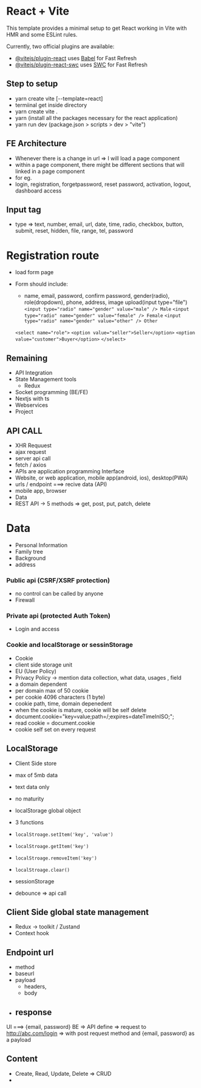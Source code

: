 # React + Vite

This template provides a minimal setup to get React working in Vite with HMR and some ESLint rules.

Currently, two official plugins are available:

- [@vitejs/plugin-react](https://github.com/vitejs/vite-plugin-react/blob/main/packages/plugin-react/README.md) uses [Babel](https://babeljs.io/) for Fast Refresh
- [@vitejs/plugin-react-swc](https://github.com/vitejs/vite-plugin-react-swc) uses [SWC](https://swc.rs/) for Fast Refresh

## Step to setup 
- yarn create vite <folder> [--template=react]
- termiinal get inside directory
- yarn create vite . 
- yarn (install all the packages necessary for the react application)
- yarn run dev (package.json > scripts > dev > "vite")

## FE Architecture 
- Whenever there is a change in url => I will load a page component
- within a page component, there might be different sections that will linked in a page component
- for eg. 
- login, registration, forgetpassword, reset password, activation, logout, dashboard access


## Input tag 
- type => text, number, email, url, date, time, radio, checkbox, button, submit, reset, hidden, file, range, tel, password

# Registration route 
- load form page 
- Form should include: 
    - name, email, password, confirm password, gender(radio), role(dropdown), phone, address, image upload(input type="file")
    `<input type="radio" name="gender" value="male" /> Male`
    `<input type="radio" name="gender" value="female" /> Female`
    `<input type="radio" name="gender" value="other" /> Other`

    `<select name="role">`
        `<option value="seller">Seller</option>`
        `<option value="customer">Buyer</option>`
    `</select>`
    

## Remaining 
- API Integration
- State Management tools 
    - Redux
- Socket programming (BE/FE)
- Nextjs with ts 
- Webservices 
- Project

## API CALL 
- XHR Requuest 
- ajax request
- server api call
- fetch / axios 
- APIs are application programming Interface 
- Website, or web application, mobile app(android, ios), desktop(PWA)
- urls / endpoint ===> recive data (API)
- mobile app, browser
- Data 
- REST API -> 5 methods => get, post, put, patch, delete


# Data 
- Personal Information 
- Family tree 
- Background 
- address 


### Public api (CSRF/XSRF protection)
- no control can be called by anyone 
- Firewall 

### Private api (protected Auth Token)
- Login and access

### Cookie and localStorage or sessinStorage
- Cookie 
- client side storage unit
- EU (User Policy)
- Privacy Policy -> mention data collection, what data, usages , field 
- a domain dependent
- per domain max of 50 cookie 
- per cookie 4096 characters (1 byte)
- cookie path, time, domain depenedent 
- when the cookie is mature, cookie will be self delete
- document.cookie="key=value;path=/;expires=dateTimeInISO;";
- read cookie = document.cookie
- cookie self set on every request

## LocalStorage 
- Client Side store 
- max of 5mb data 
- text data only 
- no maturity 
- localStorage global object
- 3 functions 
- `localStroage.setItem('key', 'value')`
- `localStroage.getItem('key')`
- `localStroage.removeItem('key')`
- `localStroage.clear()`    
- sessionStorage

- debounce => api call 

## Client Side global state management 
- Redux -> toolkit / Zustand 
- Context hook 


## Endpoint url 
- method 
- baseurl 
- payload
    - headers, 
    - body 
- response 
    - 

UI ===> {email, password}
BE => API define 
=> request to http://abc.com/login => with post request method and {email, password} as a payload


## Content 
- Create, Read, Update, Delete => CRUD
- 